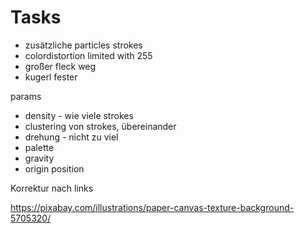 # Tasks

* zusätzliche particles strokes
* colordistortion limited with 255
* großer fleck weg
* kugerl fester



params
* density - wie viele strokes
* clustering von strokes, übereinander
* drehung - nicht zu viel
* palette
* gravity
* origin position



Korrektur nach links


https://pixabay.com/illustrations/paper-canvas-texture-background-5705320/ 

